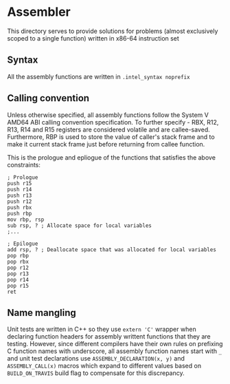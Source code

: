 # Assembler

This directory serves to provide solutions for problems (almost exclusively scoped to a single function) written in x86-64 instruction set

## Syntax
All the assembly functions are written in `.intel_syntax noprefix`

## Calling convention
Unless otherwise specified, all assembly functions follow the System V AMD64 ABI calling convention specification. To further specify - RBX, R12, R13, R14 and R15 registers are considered volatile and are callee-saved. Furthermore, RBP is used to store the value of caller's stack frame and to make it current stack frame just before returning from callee function.

This is the prologue and epliogue of the functions that satisfies the above constraints:
```
; Prologue
push r15
push r14
push r13
push r12
push rbx
push rbp
mov rbp, rsp
sub rsp, ? ; Allocate space for local variables
;...

; Epilogue
add rsp, ? ; Deallocate space that was allocated for local variables
pop rbp
pop rbx
pop r12
pop r13
pop r14
pop r15
ret
```

## Name mangling
Unit tests are written in C++ so they use `extern 'C'` wrapper when declaring function headers for assembly writtent functions that they are testing. However, since different compilers have their own rules on prefixing C function names with underscore, all assembly function names start with `_` and unit test declarations use `ASSEMBLY_DECLARATION(x, y)` and `ASSEMBLY_CALL(x)` macros which expand to different values based on `BUILD_ON_TRAVIS` build flag to compensate for this discrepancy.
